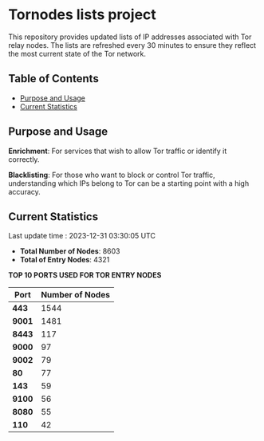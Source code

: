 # Tornodes lists project

This repository provides updated lists of IP addresses associated with Tor relay nodes. The lists are refreshed every 30 minutes to ensure they reflect the most current state of the Tor network.

## Table of Contents

- [Purpose and Usage](#purpose-and-usage)
- [Current Statistics](#current-statistics)


## Purpose and Usage

**Enrichment**: For services that wish to allow Tor traffic or identify it correctly.

**Blacklisting**: For those who want to block or control Tor traffic, understanding which IPs belong to Tor can be a starting point with a high accuracy.

## Current Statistics

Last update time : 2023-12-31 03:30:05 UTC

- **Total Number of Nodes**: 8603
- **Total of Entry Nodes**: 4321

**TOP 10 PORTS USED FOR TOR ENTRY NODES**

| **Port** | **Number of Nodes** |
|------|-----------------|
| **443**   | 1544  |
| **9001**   | 1481  |
| **8443**   | 117  |
| **9000**   | 97  |
| **9002**   | 79  |
| **80**   | 77  |
| **143**   | 59  |
| **9100**   | 56  |
| **8080**   | 55  |
| **110**   | 42  |

